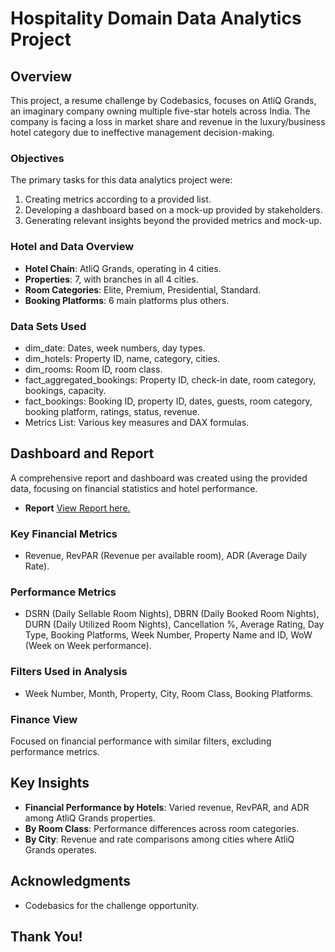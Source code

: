 # Hospitality Domain Data Analytics Project

## Overview
This project, a resume challenge by Codebasics, focuses on AtliQ Grands, an imaginary company owning multiple five-star hotels across India. The company is facing a loss in market share and revenue in the luxury/business hotel category due to ineffective management decision-making.

### Objectives
The primary tasks for this data analytics project were:
1. Creating metrics according to a provided list.
2. Developing a dashboard based on a mock-up provided by stakeholders.
3. Generating relevant insights beyond the provided metrics and mock-up.

### Hotel and Data Overview
- **Hotel Chain**: AtliQ Grands, operating in 4 cities.
- **Properties**: 7, with branches in all 4 cities.
- **Room Categories**: Elite, Premium, Presidential, Standard.
- **Booking Platforms**: 6 main platforms plus others.

### Data Sets Used
- dim_date: Dates, week numbers, day types.
- dim_hotels: Property ID, name, category, cities.
- dim_rooms: Room ID, room class.
- fact_aggregated_bookings: Property ID, check-in date, room category, bookings, capacity.
- fact_bookings: Booking ID, property ID, dates, guests, room category, booking platform, ratings, status, revenue.
- Metrics List: Various key measures and DAX formulas.

## Dashboard and Report
A comprehensive report and dashboard was created using the provided data, focusing on financial statistics and hotel performance.


- **Report**
 [View Report here.](https://github.com/Mohit209e/Hospitality-Domain-Data-Analytics-Project/blob/6b635e4a055e93ee3698e6edb2f2ca93ae882bee/Hospitality%20Domain%20Data%20Analysis%20Project.docx)

### Key Financial Metrics
- Revenue, RevPAR (Revenue per available room), ADR (Average Daily Rate).

### Performance Metrics
- DSRN (Daily Sellable Room Nights), DBRN (Daily Booked Room Nights), DURN (Daily Utilized Room Nights), Cancellation %, Average Rating, Day Type, Booking Platforms, Week Number, Property Name and ID, WoW (Week on Week performance).

### Filters Used in Analysis
- Week Number, Month, Property, City, Room Class, Booking Platforms.

### Finance View
Focused on financial performance with similar filters, excluding performance metrics.

## Key Insights
- **Financial Performance by Hotels**: Varied revenue, RevPAR, and ADR among AtliQ Grands properties.
- **By Room Class**: Performance differences across room categories.
- **By City**: Revenue and rate comparisons among cities where AtliQ Grands operates.

## Acknowledgments
- Codebasics for the challenge opportunity.

## Thank You!
